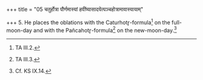 +++
title = "05 चतुर्होत्रा पौर्णमास्यां हवींष्यासादयेत्पञ्चहोत्रामावास्यायाम्"

+++
5. He places the oblations with the Caturhotr̥-formula[^1] on the full-moon-day and with the Pañcahotr̥-formula[^2] on the new-moon-day.[^3]  

[^1]: TA III.2.  

[^2]: TA III.3.  

[^3]: Cf. KS IX.14.
